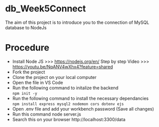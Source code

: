 # db_Week5Connect

The aim of this project is to introduce you to the connection of MySQL database to NodeJs

# Procedure
- Install Node JS >>> https://nodejs.org/en/  Step by step Video >>> https://youtu.be/NqANV4wXhx4?feature=shared
- Fork the project
- Clone the project on your local computer
- Open the file in VS Code
- Run the following command to initalize the backend <br>
        `npm init -y` 
- Run the following command to install the necessary dependancies<br>
        `npm install express mysql2 nodemon cors dotenv ejs`
- Open .env file and add your workbench password (Save all changes)
- Run this command node server.js
- Search this on your browser http://localhost:3300/data

